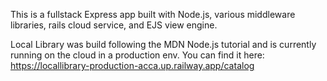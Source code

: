 This is a fullstack Express app built with Node.js, various middleware libraries, rails cloud service, and EJS view engine.

Local Library was build following the MDN Node.js tutorial and is currently running on the cloud in a production env. You can find it here: https://locallibrary-production-acca.up.railway.app/catalog